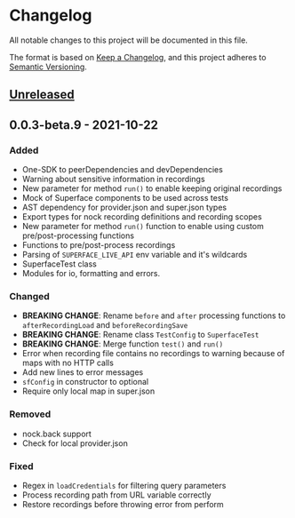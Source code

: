 # Changelog

All notable changes to this project will be documented in this file.

The format is based on [Keep a Changelog](https://keepachangelog.com/en/1.0.0/),
and this project adheres to [Semantic Versioning](https://semver.org/spec/v2.0.0.html).

## [Unreleased]

## 0.0.3-beta.9 - 2021-10-22
### Added
- One-SDK to peerDependencies and devDependencies
- Warning about sensitive information in recordings
- New parameter for method `run()` to enable keeping original recordings
- Mock of Superface components to be used across tests
- AST dependency for provider.json and super.json types
- Export types for nock recording definitions and recording scopes
- New parameter for method `run()` function to enable using custom pre/post-processing functions
- Functions to pre/post-process recordings
- Parsing of `SUPERFACE_LIVE_API` env variable and it's wildcards
- SuperfaceTest class
- Modules for io, formatting and errors.

### Changed
- **BREAKING CHANGE**: Rename `before` and `after` processing functions to `afterRecordingLoad` and `beforeRecordingSave`
- **BREAKING CHANGE**: Rename class `TestConfig` to `SuperfaceTest`
- **BREAKING CHANGE**: Merge function `test()` and `run()`
- Error when recording file contains no recordings to warning because of maps with no HTTP calls
- Add new lines to error messages
- `sfConfig` in constructor to optional
- Require only local map in super.json

### Removed
- nock.back support
- Check for local provider.json

### Fixed
- Regex in `loadCredentials` for filtering query parameters
- Process recording path from URL variable correctly
- Restore recordings before throwing error from perform

[Unreleased]: https://github.com/superfaceai/testing-lib/compare/v0.0.3-beta.9...HEAD
